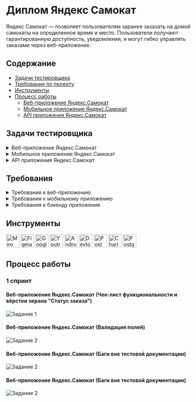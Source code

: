  # <a name="up" />Диплом Яндекс Самокат

Яндекс Самокат — позволяет пользователям заранее зазазать на домой самокаты на определенное время и место. Пользователи получают гарантированную доступность, уведомления, и могут гибко управлять заказами через веб-приложение.

## Содержание
- [Задачи тестировщика](#задачи-тестировщика)
- [Требования по проекту](#требования-по-проекту)
- [Инструменты](#инструменты)
- [Процесс работы](#процесс-работы)
   - [Веб-приложение Яндекс.Самокат](#1-спринт)
   - [Мобильное приложение Яндекс.Самокат](#2-спринт)
   - [API приложения Яндекс.Самокат](#3-спринт)

## Задачи тестировщика

<details>
<summary> Веб-приложение Яндекс.Самокат </summary> 

1. Проанализировать требования к веб-приложению Яндекс Самокат
2. Для экрана «Сделать заказ» составить проверки на валидацию полей
3. Составить чек-лист по требованиям к функциональности экрана «Статус заказа»
4. Провести тестирование и оформить баг-репорты (по необходимости)
5. +Провести тестирование всей функциональности по макетам и требованиям

***

</details>

<details>
<summary> Мобильное приложение Яндекс.Самокат </summary> 

1. Проанализировать требования к мобильному приложению для курьеров Яндекс Самокат
2. Спроектируй тест-кейсы для новой функциональности (уведомления,отсутствие интернета)
3. Провести тестирование и оформить баг-репорты (по необходимости)

***

</details>

<details>
<summary> API приложения Яндекс.Самокат </summary> 

1. Проанализировать требования к бэкенду и документации к API
2. Разработать чек-лист по требованиям (для новых фич)
3. Протестировать API и оформить баг-репорты (по необходимости)

***

</details>

## Требования

<details>
<summary> Требования к веб-приложению </summary> 
  
![image](https://github.com/qkitech/YandexSamokat/assets/157276532/eb91ce52-3a15-4c79-a2b2-594b9f3d7d86)

</details>

<details>
<summary> Требования к мобильному приложению </summary> 
  
![image](https://github.com/qkitech/YandexSamokat/assets/157276532/157f3175-27c0-44d7-bcc1-de0117d8e863)
  
</details>

<details>
<summary> Требования к бэкенду приложения </summary> 
  
![image](https://github.com/qkitech/YandexSamokat/assets/157276532/ca83f2b7-520a-4ffe-8118-5b44b4bf7089)

</details>

## Инструменты
<p align="left"> 
   <a href="https://miro.com/" target="_blank" rel="noreferrer"><img src="https://w7.pngwing.com/pngs/885/629/png-transparent-miro-hd-logo-thumbnail.png" width="36" height="36" alt="Miro" /></a>
   <a href="https://www.figma.com/" target="_blank" rel="noreferrer"><img src="https://raw.githubusercontent.com/danielcranney/readme-generator/main/public/icons/skills/figma-colored.svg" width="36" height="36" alt="Figma" /></a>
  <a href="https://docs.google.com/" target="_blank" rel="noreferrer"><img src="https://w7.pngwing.com/pngs/240/1015/png-transparent-g-suite-google-docs-google-angle-rectangle-logo.png" width="36" height="36" alt="Google Sheets" /></a>
  <a href="https://www.jetbrains.com/youtrack/" target="_blank" rel="noreferrer"><img src="https://upload.wikimedia.org/wikipedia/commons/9/95/YouTrack_Icon.png" width="36" height="36" alt="Youtrack" /></a>
  <a href="https://developer.android.com/studio" target="_blank" rel="noreferrer"><img src="https://upload.wikimedia.org/wikipedia/commons/thumb/c/c1/Android_Studio_icon_%282023%29.svg/800px-Android_Studio_icon_%282023%29.svg.png" width="36" height="36" alt="Android_Studio" /></a>
   <a><img src="https://d33wubrfki0l68.cloudfront.net/38b5c953a4667366685d55db55d057c86db1fc54/a0fdc/static/acae6b24d940347661ca901ea07f47c1/chrome-dev-logo-icon.png" width="36" height="36" alt="Devtools" /></a>
  <a href="https://www.postman.com/" target="_blank" rel="noreferrer"><img src="https://seeklogo.com/images/P/postman-logo-0087CA0D15-seeklogo.com.png" title="postman" width="36" height="36" alt="Postman" /></a>
  <a href="https://www.charlesproxy.com/" target="_blank" rel="noreferrer"><img src="https://davidwalsh.name/demo/charlesproxyicon.svg" width="36" height="36" alt="Charles" /></a>
  <a href="https://www.postgresql.org/" target="_blank" rel="noreferrer"><img src="https://raw.githubusercontent.com/danielcranney/readme-generator/main/public/icons/skills/postgresql-colored.svg" width="36" height="36" alt="PostgreSQL" /></a>
</p> 

## Процесс работы
### 1 спринт

#### Веб-приложение Яндекс.Самокат (Чек-лист функциональности и вёрстки экрана "Статус заказа")

![Задание 1](https://docs.google.com/spreadsheets/d/1MHZpGRWrSCUJxXh4j2WfojIP7_zIaoYCxT-ibb7MDIk/edit?gid=943703744#gid=943703744)


#### Веб-приложение Яндекс.Самокат (Валидация полей)

![Задание 2](https://docs.google.com/spreadsheets/d/1MHZpGRWrSCUJxXh4j2WfojIP7_zIaoYCxT-ibb7MDIk/edit?gid=1540465171#gid=1540465171)

#### Веб-приложение Яндекс.Самокат (Баги вне тестовой документации)

![Задание 2](https://docs.google.com/spreadsheets/d/1MHZpGRWrSCUJxXh4j2WfojIP7_zIaoYCxT-ibb7MDIk/edit?gid=1539613303#gid=1539613303)

#### Веб-приложение Яндекс.Самокат (Баги вне тестовой документации)

![Задание 2](https://kiropurr.youtrack.cloud/issues?q=tag:%20%7B%D0%92%D0%B5%D0%B1-%D0%BF%D1%80%D0%B8%D0%BB%D0%BE%D0%B6%D0%B5%D0%BD%D0%B8%D0%B5%20%D0%AF%D0%BD%D0%B4%D0%B5%D0%BA%D1%81.%D0%A1%D0%B0%D0%BC%D0%BE%D0%BA%D0%B0%D1%82%7D)
